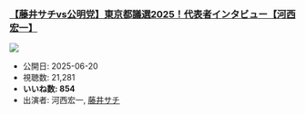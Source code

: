 ### [【藤井サチvs公明党】東京都議選2025！代表者インタビュー【河西宏一】](https://www.youtube.com/watch?v=x7g8nXASRGk)
[![](https://img.youtube.com/vi/x7g8nXASRGk/sddefault.jpg)](https://www.youtube.com/watch?v=x7g8nXASRGk)
-   公開日: 2025-06-20
-   視聴数: 21,281
-   **いいね数: 854**
-   出演者: 河西宏一, [藤井サチ](/rehacq_fan/people/藤井サチ "wikilink")

